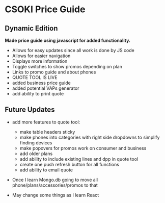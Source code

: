 # CSOKI Price Guide
## Dynamic Edition

**Made price guide using javascript for added functionality.**

* Allows for easy updates since all work is done by JS code
* Allows for easier navigation 
* Displays more information
* Toggle switches to show promos depending on plan
* Links to promo guide and about phones
* QUOTE TOOL IS LIVE
* added business price guide
* added potential VAPs generator
* add ability to print quote

## Future Updates
* add more features to quote tool:
  * make table headers sticky
  * make phones into categories with right side dropdowns to simplify finding devices
  * make popovers for promos work on consumer and business
  * add older plans
  * add ability to include existing lines and dpp in quote tool
  * create one push refresh button for all functions
  * add ability to email quote

* Once I learn Mongo.db going to move all phone/plans/accessories/promos to that
* May change some things as I learn React
